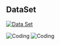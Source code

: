 ## DataSet

[![Data Set](https://static.streamlit.io/badges/streamlit_badge_black_white.svg)](https://survey.stackoverflow.co/)

<img align ="center" alt ="Coding" width = "400" src="![Explore Page](Screenshot 2024_explore.png)">

<img align ="center" alt ="Coding" width = "400" src="![Predict Page](Screenshot_predict.png)">

